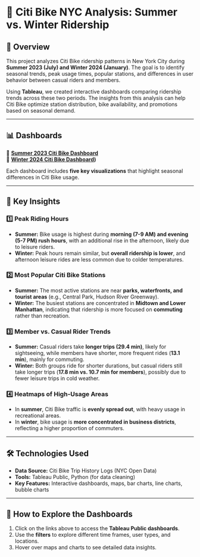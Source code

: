 # 🚀 Citi Bike NYC Analysis: Summer vs. Winter Ridership

## 📌 Overview
This project analyzes Citi Bike ridership patterns in New York City during **Summer 2023 (July) and Winter 2024 (January)**. The goal is to identify seasonal trends, peak usage times, popular stations, and differences in user behavior between casual riders and members.

Using **Tableau**, we created interactive dashboards comparing ridership trends across these two periods. The insights from this analysis can help Citi Bike optimize station distribution, bike availability, and promotions based on seasonal demand.

---

## 📊 Dashboards
🔗 **[Summer 2023 Citi Bike Dashboard](https://public.tableau.com/app/profile/carlos.fernando.s.nchez.lozano/viz/Dashboard_summer/SummerDashboard?publish=yes)**  
🔗 **[Winter 2024 Citi Bike Dashboard](https://public.tableau.com/app/profile/carlos.fernando.s.nchez.lozano/viz/Dashboard_Winter/WinterDashboard?publish=yes))**  

Each dashboard includes **five key visualizations** that highlight seasonal differences in Citi Bike usage.

---

## 📌 Key Insights

### 1️⃣ Peak Riding Hours
- **Summer:** Bike usage is highest during **morning (7-9 AM) and evening (5-7 PM) rush hours**, with an additional rise in the afternoon, likely due to leisure riders.  
- **Winter:** Peak hours remain similar, but **overall ridership is lower**, and afternoon leisure rides are less common due to colder temperatures.  

### 2️⃣ Most Popular Citi Bike Stations
- **Summer:** The most active stations are near **parks, waterfronts, and tourist areas** (e.g., Central Park, Hudson River Greenway).  
- **Winter:** The busiest stations are concentrated in **Midtown and Lower Manhattan**, indicating that ridership is more focused on **commuting** rather than recreation.  

### 3️⃣ Member vs. Casual Rider Trends
- **Summer:** Casual riders take **longer trips (29.4 min)**, likely for sightseeing, while members have shorter, more frequent rides (**13.1 min**), mainly for commuting.  
- **Winter:** Both groups ride for shorter durations, but casual riders still take longer trips (**17.8 min vs. 10.7 min for members**), possibly due to fewer leisure trips in cold weather.  

### 4️⃣ Heatmaps of High-Usage Areas
- In **summer**, Citi Bike traffic is **evenly spread out**, with heavy usage in recreational areas.  
- In **winter**, bike usage is **more concentrated in business districts**, reflecting a higher proportion of commuters.  

---

## 🛠️ Technologies Used
- **Data Source:** Citi Bike Trip History Logs (NYC Open Data)  
- **Tools:** Tableau Public, Python (for data cleaning)  
- **Key Features:** Interactive dashboards, maps, bar charts, line charts, bubble charts  

---

## 📌 How to Explore the Dashboards
1. Click on the links above to access the **Tableau Public dashboards**.  
2. Use the **filters** to explore different time frames, user types, and locations.  
3. Hover over maps and charts to see detailed data insights.  

